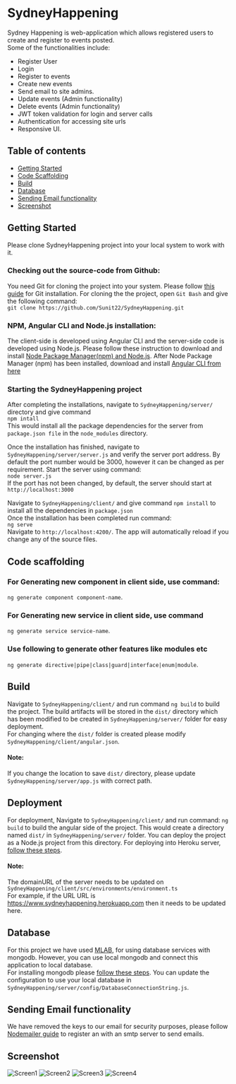 # SydneyHappening

Sydney Happening is web-application which allows registered users to create and register to events posted. <br>
Some of the functionalities include: <br>
 * Register User<br>
 * Login<br>
 * Register to events<br>
 * Create new events<br>
 * Send email to site admins.<br>
 * Update events (Admin functionality)<br>
 * Delete events (Admin functionality)<br>
 * JWT token validation for login and server calls<br>
 * Authentication for accessing site urls<br>
 * Responsive UI.<br>

## Table of contents
<!--ts-->
   * [Getting Started](#getting-started)
   * [Code Scaffolding](#code-scaffolding)
   * [Build](#build)
   * [Database](#database)
   * [Sending Email functionality](#sending-email-functionality)
   * [Screenshot](#screenshot)
<!--te-->

## Getting Started
Please clone SydneyHappening project into your local system to work with it. <br>

### Checking out the source-code from Github:
You need Git for cloning the project into your system. Please follow [this guide](https://git-scm.com/book/en/v2/Getting-Started-Installing-Git) for Git installation. For cloning the the project, open `Git Bash` and give the following command: <br/>
`git clone https://github.com/Sunit22/SydneyHappening.git` <br>

### NPM, Angular CLI and Node.js installation:
The client-side is developed using Angular CLI and the server-side code is developed using Node.js. Please follow these instruction to download and install 
[Node Package Manager(npm) and Node.js](https://www.npmjs.com/get-npm). After Node Package Manager (npm) has been installed, download and install [Angular CLI from here](https://cli.angular.io/) <br>

### Starting the SydneyHappening project
After completing the installations, navigate to `SydneyHappening/server/` directory and give command <br>
`npm intall`<br>
This would install all the package dependencies for the server from `package.json file` in the `node_modules` directory. <br>  

Once the installation has finished, navigate to `SydneyHappening/server/server.js` and verify the server port address. By default the port number would be 3000, however it can be changed as per requirement. Start the server using command: <br>
`node server.js`<br>
If the port has not been changed, by default, the server should start at `http://localhost:3000` <br>

Navigate to `SydneyHappening/client/` and give command `npm install` to install all the dependencies in `package.json`<br>
Once the installation has been completed run command: <br>
`ng serve` <br> Navigate to `http://localhost:4200/`. The app will automatically reload if you change any of the source files.

## Code scaffolding
### For Generating new component in client side, use command: 
`ng generate component component-name`. 
### For Generating new service in client side, use command
`ng generate service service-name`.
### Use following to generate other features like modules etc
`ng generate directive|pipe|class|guard|interface|enum|module`.

## Build
Navigate to `SydneyHappening/client/` and run command `ng build` to build the project. The build artifacts will be stored in the `dist/` directory which has been modified to be created in `SydneyHappening/server/` folder for easy deployment. <br>
For changing where the `dist/` folder is created please modify `SydneyHappening/client/angular.json`. <br>
#### Note:
If you change the location to save `dist/` directory, please update `SydneyHappening/server/app.js` with correct path. 

## Deployment
For deployment, Navigate to `SydneyHappening/client/` and run command: `ng build` to build the angular side of the project. This would create a directory named `dist/` in `SydneyHappening/server/` folder. You can deploy the project as a Node.js project from this directory. 
For deploying into Heroku server, [follow these steps](https://devcenter.heroku.com/articles/deploying-nodejs).
#### Note:
The domainURL of the server needs to be updated on  `SydneyHappening/client/src/environments/environment.ts` <br>
For example, if the URL URL is https://www.sydneyhappening.herokuapp.com then it needs to be updated here.

## Database
For this project we have used [MLAB](https://mlab.com/), for using database services with mongodb. However, you can use local mongodb and connect this application to local database. <br>
For installing mongodb please [follow these steps](https://docs.mongodb.com/manual/installation/). You can update the configuration to use your local database in `SydneyHappening/server/config/DatabaseConnectionString.js`. 

## Sending Email functionality
We have removed the keys to our email for security purposes, please follow [Nodemailer guide](https://nodemailer.com/about/) to register an with an smtp server to send emails.

## Screenshot
![Screen1](https://i.imgur.com/G9jqJ6R.png)
![Screen2](https://i.imgur.com/cLe8Kzx.png)
![Screen3](https://i.imgur.com/wo5TexB.png)
![Screen4](https://i.imgur.com/9Lzxqpa.png)

